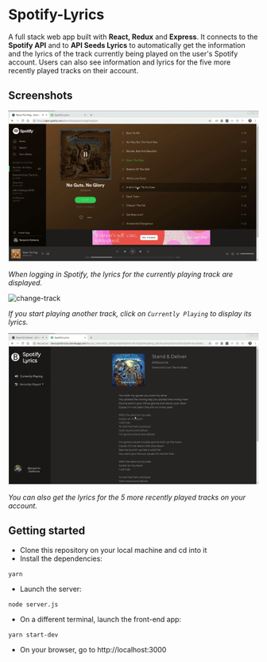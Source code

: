 # Spotify-Lyrics

A full stack web app built with **React, Redux** and **Express**. It connects to the **Spotify API** and to **API Seeds Lyrics** to automatically get the information and the lyrics of the track currently being played on the user's Spotify account. Users can also see information and lyrics for the five more recently played tracks on their account.

## Screenshots

<img src="public/docs/1.gif" alt="current-track" style="width:800px">

*When logging in Spotify, the lyrics for the currently playing track are displayed.*


<img src="public/docs/2.gif" alt="change-track" style="width:800px">

*If you start playing another track, click on `Currently Playing` to display its lyrics.*


<img src="public/docs/3.gif" alt="recent-track" style="width:800px">

*You can also get the lyrics for the 5 more recently played tracks on your account.*


## Getting started

- Clone this repository on your local machine and cd into it
- Install the dependencies:
```
yarn
```
- Launch the server: 
```
node server.js
```
- On a different terminal, launch the front-end app:
```
yarn start-dev
``` 
- On your browser, go to http://localhost:3000
